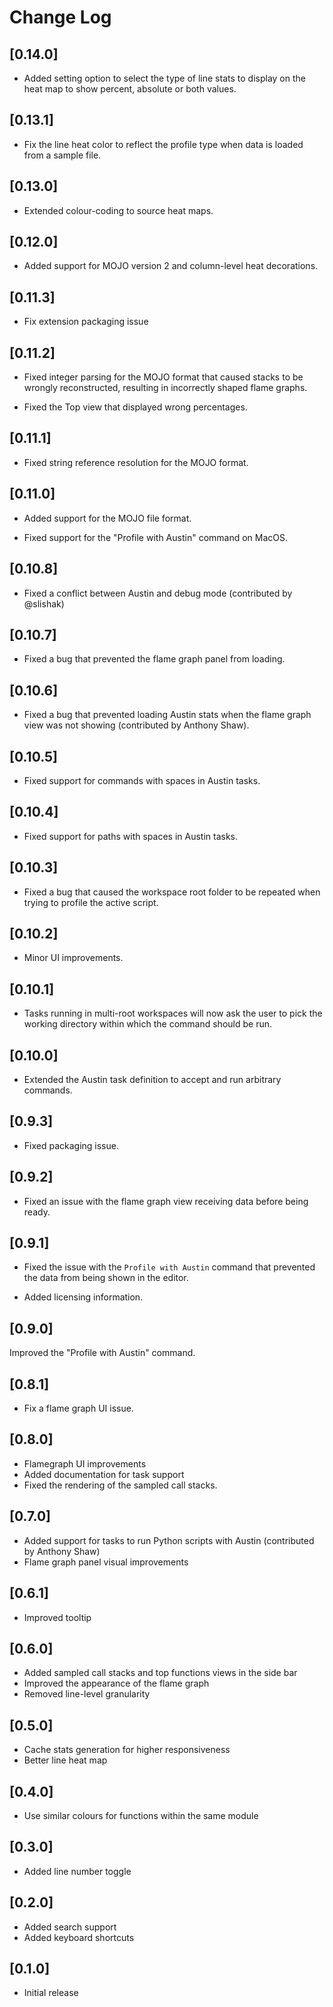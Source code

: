 # Change Log

## [0.14.0]

- Added setting option to select the type of line stats to display on the heat
  map to show percent, absolute or both values.

## [0.13.1]

- Fix the line heat color to reflect the profile type when data is loaded from
  a sample file.

## [0.13.0]

- Extended colour-coding to source heat maps.

## [0.12.0]

- Added support for MOJO version 2 and column-level heat decorations.

## [0.11.3]

- Fix extension packaging issue

## [0.11.2]

- Fixed integer parsing for the MOJO format that caused stacks to be wrongly
  reconstructed, resulting in incorrectly shaped flame graphs.

- Fixed the Top view that displayed wrong percentages.

## [0.11.1]

- Fixed string reference resolution for the MOJO format.

## [0.11.0]

- Added support for the MOJO file format.

- Fixed support for the "Profile with Austin" command on MacOS.

## [0.10.8]

- Fixed a conflict between Austin and debug mode (contributed by @slishak)

## [0.10.7]

- Fixed a bug that prevented the flame graph panel from loading.

## [0.10.6]

- Fixed a bug that prevented loading Austin stats when the flame graph view was
  not showing  (contributed by Anthony Shaw).

## [0.10.5]

- Fixed support for commands with spaces in Austin tasks.

## [0.10.4]

- Fixed support for paths with spaces in Austin tasks.

## [0.10.3]

- Fixed a bug that caused the workspace root folder to be repeated when trying
  to profile the active script.

## [0.10.2]

- Minor UI improvements.

## [0.10.1]

- Tasks running in multi-root workspaces will now ask the user to pick the
  working directory within which the command should be run.

## [0.10.0]

- Extended the Austin task definition to accept and run arbitrary commands.

## [0.9.3]

- Fixed packaging issue.

## [0.9.2]

- Fixed an issue with the flame graph view receiving data before being ready.

## [0.9.1]

- Fixed the issue with the `Profile with Austin` command that prevented the data
from being shown in the editor.

- Added licensing information.

## [0.9.0]

Improved the "Profile with Austin" command.

## [0.8.1]

- Fix a flame graph UI issue.

## [0.8.0]

- Flamegraph UI improvements
- Added documentation for task support
- Fixed the rendering of the sampled call stacks.

## [0.7.0]

- Added support for tasks to run Python scripts with Austin (contributed by Anthony Shaw)
- Flame graph panel visual improvements

## [0.6.1]

- Improved tooltip

## [0.6.0]

- Added sampled call stacks and top functions views in the side bar
- Improved the appearance of the flame graph
- Removed line-level granularity

## [0.5.0]

- Cache stats generation for higher responsiveness
- Better line heat map

## [0.4.0]

- Use similar colours for functions within the same module

## [0.3.0]

- Added line number toggle
## [0.2.0]

- Added search support
- Added keyboard shortcuts


## [0.1.0]

- Initial release
